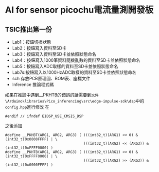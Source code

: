 # AI for sensor picochu電流量測開發板
## TSIC推出第一份
* Lab1：按鈕切換狀態
* Lab2：按鈕寫入資料至SD卡
* Lab3：按鈕寫入資料至SD卡並依照狀態命名
* Lab4：按鈕寫入1000筆資料隨機亂數的資料至SD卡並依照狀態命名
* Lab5：按鈕寫入ADC取樣的資料至SD卡並依照狀態命名
* Lab7s:按鈕寫入以1000HzADC取樣的資料至SD卡並依照狀態命名
* sch 存放PCB原理圖、BOM表、座標文件
* Inference 推論程式碼

如果在推論中遇到__PKHTB的錯誤的話需要到```文件\Arduino\libraries\Pico_inferencing\src\edge-impulse-sdk\dsp```中的```config.hpp```進行修改
在
```#endif // Mbed / ARM Core check
#endif // ifndef EIDSP_USE_CMSIS_DSP
```
之後添加
```
#define __PKHBT(ARG1, ARG2, ARG3) ( (((int32_t)(ARG1) << 0) & (int32_t)0x0000FFFF) | \
                                    (((int32_t)(ARG2) << (ARG3)) & (int32_t)0xFFFF0000) )
#define __PKHTB(ARG1, ARG2, ARG3) ( (((int32_t)(ARG1) << 0) & (int32_t)0xFFFF0000) | \
                                    (((int32_t)(ARG2) >> (ARG3)) & (int32_t)0x0000FFFF) )

```
